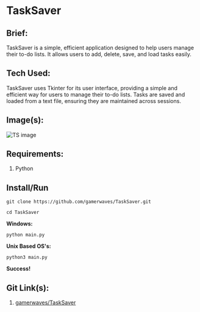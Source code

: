 # **TaskSaver**
**Brief:**
-
TaskSaver is a simple, efficient application designed to help users manage their to-do lists. It allows users to add, delete, save, and load tasks easily.

**Tech Used:**
-
TaskSaver uses Tkinter for its user interface, providing a simple and efficient way for users to manage their to-do lists. Tasks are saved and loaded from a text file, ensuring they are maintained across sessions.

**Image(s):**
-
![TS image](https://lh3.googleusercontent.com/pw/AP1GczNCZw1GB8NkNFhIAqC8wDEFPP_5dW2TOzeGJpNjEn988q0h3ykWJGgVV_Vuaaxfww6xUVFM2PH8siUeAkOmHR0Pbo84k9708vPkaPyziCel66tvmCwCTmH1WYs3EaVJZU7NW6jZBC5HkkuVHiekZeXzO93PLU3_wiDxr_Xgn-zFU_zR0tDnKxyspTq4vvKdSP6j-XHi8rQNj7Kp3MR9VS7eW_ldIZArdVpAUCWxWIvoywGrnvhxFQjMUx-WPs-Vew7r7FF2ApQgzzHX4x355NpJ8zqF3wCED8Fsccxh0v2nkAuBUAZDRBdKoTfvS0P8Vg4pxsu5Q5BqwpLxGde6nzqjpflSGeITFLDx9FwPckopzftRXBthOo--CYxEg94Ut3GuZVsl2GIpL4AbWAhDq0A_iAXQitBqVADaFBmRApvT2aivBFNq7hyDguVySY583jkcvQJw5ODyaxWZ8jhRsFKtSE0OzLfxLLOoF7cWPTaA6k4A0aW_1VTRRKYVPYuQ7qmYrySNHfSbROrQLWdJQ0aLXPTtMePIPt2HpDoURh_EJXPYJeV6K0-pdKF0UJxXKTdP4cmWNaPGZG_dZ13--f15qETY_IBZRYMTS1bmgRsNRpaf7KyR_HTkowD2EN5Hbu0AC-USc8py_aVgthokbgnX6HcR3p_fF6Cf8YcmwiPe9ieyRxAfiWlykHUSG6j34yKo0iMVmIJQKV9xEXapDG7rmYlODj6-kL0TnzRxXBiJMvGAhzJZ6xzSvwfGLVYZcPiey5KIWQqUFKRj6pfups-GlLUayE5DzvmhpSXvM60gheC_wki0EvOU2H_P_kzelOpXdCE0Rfgvy5-s4HPvemhYktISxtXx_35g6d2fZE7t5h90godBtVYspEctekGkmINalOd-ueuLdVM2pJLlxdLOuG8=w808-h1304-s-no?authuser=0)


**Requirements:**
-
 1. Python

Install/Run
-
    git clone https://github.com/gamerwaves/TaskSaver.git

    cd TaskSaver
    
 **Windows:**
	 
	python main.py
	
**Unix Based OS's:**

	python3 main.py

**Success!**

**Git Link(s):**
-
 1. [gamerwaves/TaskSaver](https://github.com/gamerwaves/TaskSaver)
